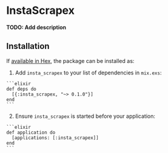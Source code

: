 # InstaScrapex

**TODO: Add description**

## Installation

If [available in Hex](https://hex.pm/docs/publish), the package can be installed as:

  1. Add `insta_scrapex` to your list of dependencies in `mix.exs`:

    ```elixir
    def deps do
      [{:insta_scrapex, "~> 0.1.0"}]
    end
    ```

  2. Ensure `insta_scrapex` is started before your application:

    ```elixir
    def application do
      [applications: [:insta_scrapex]]
    end
    ```

